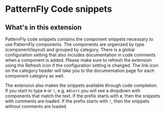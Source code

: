 # PatternFly Code snippets

## What's in this extension

PatternFly code snippets contains the component snippets necessary to use PatternFly components.  The components are organized by type (component/layout) and grouped by category.  There is a global configuration setting that also includes documentation in code comments when a component is added.  Please make sure to refresh the extension using the Refresh icon if the configuration setting is changed.  The link icon on the category header will take you to the documentation page for each component category as well.

The extension also makes the snippets available through code completion. If you start to type `#` or `!`, e.g. `#Alert` you will see a dropdown with components that match the text. If the prefix starts with `#`, then the snippets with comments are loaded. If the prefix starts with `!`, then the snippets without comments are loaded.